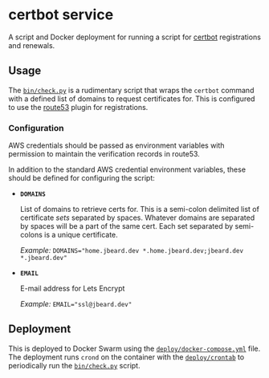 # certbot service

A script and Docker deployment for running a script for [certbot](https://certbot.eff.org/)
registrations and renewals.

## Usage

The [`bin/check.py`](bin/check.py) is a rudimentary script that wraps the
`certbot` command with a defined list of domains to request certificates for.
This is configured to use the [route53](https://certbot-dns-route53.readthedocs.io/en/stable/index.html) plugin for registrations.

### Configuration

AWS credentials should be passed as environment variables with permission to
maintain the verification records in route53.

In addition to the standard AWS credential environment variables, these
should be defined for configuring the script:

* __`DOMAINS`__

    List of domains to retrieve certs for. This is a semi-colon
    delimited list of certificate *sets* separated by spaces.  Whatever
    domains are separated by spaces will be a part of the same cert.  Each
    set separated by semi-colons is a unique certificate.

    _Example:_ `DOMAINS="home.jbeard.dev *.home.jbeard.dev;jbeard.dev *.jbeard.dev"`

* __`EMAIL`__

    E-mail address for Lets Encrypt

    _Example:_ `EMAIL="ssl@jbeard.dev"`

## Deployment

This is deployed to Docker Swarm using the
[`deploy/docker-compose.yml`](deploy/docker-compose.yml) file. The deployment
runs `crond` on the container with the [`deploy/crontab`](deploy/crontab)
to periodically run the [`bin/check.py`](bin/check.py) script.
